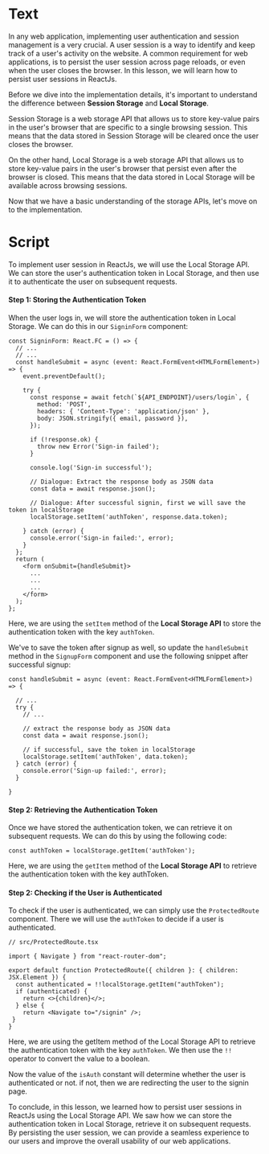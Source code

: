 # Text
In any web application, implementing user authentication and session management is a very crucial. 
A user session is a way to identify and keep track of a user's activity on the website. A common requirement for web applications, is to persist the user session across page reloads, or even when the user closes the browser. In this lesson, we will learn how to persist user sessions in ReactJs.

Before we dive into the implementation details, it's important to understand the difference between **Session Storage** and **Local Storage**.

Session Storage is a web storage API that allows us to store key-value pairs in the user's browser that are specific to a single browsing session. This means that the data stored in Session Storage will be cleared once the user closes the browser.

On the other hand, Local Storage is a web storage API that allows us to store key-value pairs in the user's browser that persist even after the browser is closed. This means that the data stored in Local Storage will be available across browsing sessions.

Now that we have a basic understanding of the storage APIs, let's move on to the implementation.

# Script
To implement user session in ReactJs, we will use the Local Storage API. We can store the user's authentication token in Local Storage, and then use it to authenticate the user on subsequent requests.

#### Step 1: Storing the Authentication Token
When the user logs in, we will store the authentication token in Local Storage. We can do this in our `SigninForm` component:
```tsx
const SigninForm: React.FC = () => {
  // ...
  // ...
  const handleSubmit = async (event: React.FormEvent<HTMLFormElement>) => {
    event.preventDefault();

    try {
      const response = await fetch(`${API_ENDPOINT}/users/login`, {
        method: 'POST',
        headers: { 'Content-Type': 'application/json' },
        body: JSON.stringify({ email, password }),
      });

      if (!response.ok) {
        throw new Error('Sign-in failed');
      }

      console.log('Sign-in successful');
      
      // Dialogue: Extract the response body as JSON data
      const data = await response.json();

      // Dialogue: After successful signin, first we will save the token in localStorage
      localStorage.setItem('authToken', response.data.token);

    } catch (error) {
      console.error('Sign-in failed:', error);
    }
  };
  return (
    <form onSubmit={handleSubmit}>
      ...
      ...
      ...
    </form>
  );
};  
```
Here, we are using the `setItem` method of the **Local Storage API** to store the authentication token with the key `authToken`.

We've to save the token after signup as well, so update the `handleSubmit` method in the `SignupForm` component and use the following snippet after successful signup:
```tsx
const handleSubmit = async (event: React.FormEvent<HTMLFormElement>) => {

  // ...
  try {
    // ...

    // extract the response body as JSON data
    const data = await response.json();

    // if successful, save the token in localStorage
    localStorage.setItem('authToken', data.token);
  } catch (error) {
    console.error('Sign-up failed:', error);
  }
  
}
```

#### Step 2: Retrieving the Authentication Token
Once we have stored the authentication token, we can retrieve it on subsequent requests. We can do this by using the following code:
```tsx
const authToken = localStorage.getItem('authToken');
```
Here, we are using the `getItem` method of the **Local Storage API** to retrieve the authentication token with the key authToken.

#### Step 2: Checking if the User is Authenticated
To check if the user is authenticated, we can simply use the `ProtectedRoute` component. There we will use the `authToken` to decide if a user is authenticated.

```tsx
// src/ProtectedRoute.tsx

import { Navigate } from "react-router-dom";

export default function ProtectedRoute({ children }: { children: JSX.Element }) {
  const authenticated = !!localStorage.getItem("authToken");
  if (authenticated) {
    return <>{children}</>;
  } else {
    return <Navigate to="/signin" />;
 }
}
```
Here, we are using the getItem method of the Local Storage API to retrieve the authentication token with the key `authToken`. We then use the `!!` operator to convert the value to a boolean.

Now the value of the `isAuth` constant will determine whether the user is authenticated or not. if not, then we are redirecting the user to the signin page.

To conclude, in this lesson, we learned how to persist user sessions in ReactJs using the Local Storage API. We saw how we can store the authentication token in Local Storage, retrieve it on subsequent requests. By persisting the user session, we can provide a seamless experience to our users and improve the overall usability of our web applications.

<!-- #### Step 3: Checking if the User is Authenticated
To check if the user is authenticated, we can simply check if the authentication token is present in Local Storage. We will do that in the `src/useAuth.js` file, here we will use `useEffect` hook to set the value of `isAuthenticated` in `AuthContext`.

```tsx
export function AuthProvider({ children }: { children: React.ReactNode }) {
  const [isAuthenticated, setIsAuthenticated] = useState(false);
  const signin = () => setIsAuthenticated(true);
  const signout = () => setIsAuthenticated(false);
  const authContextValue = {
    isAuthenticated,
    signin,
    signout,
  };
  
  useEffect(() => {
    const isAuth = !!localStorage.getItem('authToken');
    setIsAuthenticated(isAuth)
  }, [])
  
  return (
    <AuthContext.Provider value={authContextValue}>
      {children}
    </AuthContext.Provider>
  );
}
```

Here, we are using the getItem method of the Local Storage API to retrieve the authentication token with the key `authToken`. We then use the `!!` operator to convert the value to a boolean.

Now the value of the `isAuth` constant will determine whether the user is authenticated or not. Then we can use `isAuthenticated` constant with React router to determine where to redirect our users. -->


